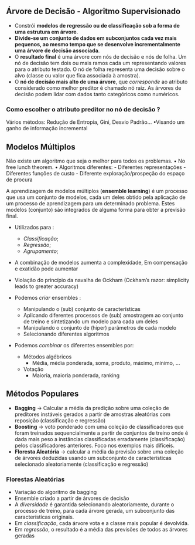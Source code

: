## Árvore de Decisão - Algoritmo Supervisionado

- Constrói **modelos de regressão ou de classificação sob a forma de uma estrutura em árvore**.
- **Divide-se um conjunto de dados em subconjuntos cada vez mais pequenos, ao mesmo tempo que se desenvolve incrementalmente uma árvore de decisão associada**.
- O **resultado final** é uma árvore com nós de decisão e nós de folha. Um nó de decisão tem dois ou mais ramos cada um representando valores para o atributo testado. O nó de folha representa uma decisão sobre o alvo (classe ou valor que fica associada à amostra).
- O **nó de decisão mais alto de uma árvore**, que *corresponde* ao atributo considerado como melhor preditor é chamado nó raiz. As árvores de decisão podem lidar com dados tanto categóricos como numéricos.

### Como escolher o atributo preditor no nó de decisão ?

Vários métodos: Redução de Entropia, Gini, Desvio Padrão... •Visando um ganho de informação incremental

## Modelos Múltiplos

Não existe um algoritmo que seja o melhor para todos os problemas. 
	• No free lunch theorem. 
• Algoritmos diferentes:
	- Diferentes representações 
	- Diferentes funções de custo 
	- Diferente exploração/prospeção do espaço de procura

A aprendizagem de modelos múltiplos (**ensemble learning**) é um processo que usa um conjunto de modelos, cada um deles obtido pela aplicação de um processo de aprendizagem para um determinado problema. Estes modelos (conjunto) são integrados de alguma forma para obter a previsão final.

- Utilizados para :
	- *Classificação*;
	- *Regressão*;
	- *Agrupamento*;

- A combinação de modelos aumenta a complexidade, Em compensação e exatidão pode aumentar
- Violação do princípio da navalha de Ockham (Ockham’s razor: simplicity leads to greater accuracy)

- Podemos *criar* ensembles :
	- Manipulando o (sub) conjunto de características
	- Aplicando diferentes processos de (sub) amostragem ao conjunto de treino e sintetizando um modelo para cada um deles
	- Manipulando o conjunto de (hiper) parâmetros de cada modelo
	- Selecionando diferentes algoritmos
- Podemos *combinar* os diferentes ensembles por:
	- Métodos algébricos 
		- Média, média ponderada, soma, produto, máximo, mínimo, … 
	- Votação 
		- Maioria, maioria ponderada, ranking

## Métodos Populares
- **Bagging** -> Calcular a média da predição sobre uma coleção de preditores instáveis gerados a partir de amostras aleatórias com reposição (classificação e regressão)
- **Boosting** -> voto ponderado com uma coleção de classificadores que foram treinados sequencialmente a partir de conjuntos de treino onde é dada mais peso a instâncias classificadas erradamente (classificação) pelos classificadores anteriores. Foco nos exemplos mais difíceis.
- **Floresta Aleatória** -> calcular a média da previsão sobre uma coleção de árvores deduzidas usando um subconjunto de características selecionado aleatoriamente (classificação e regressão)

### Florestas Aleatórias
- Variação do algoritmo de bagging
- Ensemble criado a partir de árvores de decisão
- A *diversidade* é garantida selecionando aleatoriamente, durante o processo de treino, para cada árvore gerada, um subconjunto das características originais.
- Em *classificação*, cada árvore vota e a classe mais popular é devolvida. 
- Em *regressão*, o resultado é a média das previsões de todos as árvores geradas